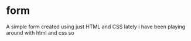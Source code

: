 # form
A simple form created using just HTML and CSS
lately i have been playing around with html and css so 
